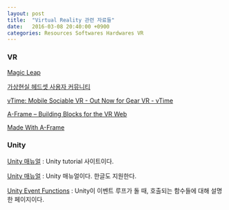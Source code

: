 ```yaml
---
layout: post
title:  "Virtual Reality 관련 자료들"
date:   2016-03-08 20:40:00 +0900
categories: Resources Softwares Hardwares VR
---
```



### VR

[Magic Leap](http://www.magicleap.com/#/contact)

[가상현실 헤드셋 사용자 커뮤니티](https://www.facebook.com/groups/vrheadsetgrp/)

[vTime: Mobile Sociable VR - Out Now for Gear VR - vTime](https://vtime.net/)

[A-Frame – Building Blocks for the VR Web](https://aframe.io/)

[Made With A-Frame](https://aframevr.tumblr.com)


### Unity

[Unity 매뉴얼](http://unity3d.com/kr/learn/tutorials) : Unity tutorial 사이트이다.

[Unity 매뉴얼](http://docs.unity3d.com/kr/current/Manual/) : Unity 매뉴얼이다. 한글도 지원한다.

[Unity Event Functions](http://docs.unity3d.com/Manual/ExecutionOrder.html) : Unity이 이벤트 루프가 돌 때, 호출되는 함수들에 대해 설명한 페이지이다.
